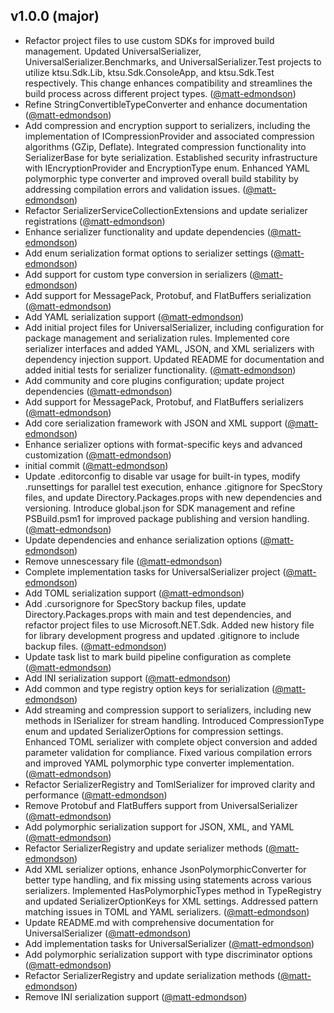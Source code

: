 ## v1.0.0 (major)

- Refactor project files to use custom SDKs for improved build management. Updated UniversalSerializer, UniversalSerializer.Benchmarks, and UniversalSerializer.Test projects to utilize ktsu.Sdk.Lib, ktsu.Sdk.ConsoleApp, and ktsu.Sdk.Test respectively. This change enhances compatibility and streamlines the build process across different project types. ([@matt-edmondson](https://github.com/matt-edmondson))
- Refine StringConvertibleTypeConverter and enhance documentation ([@matt-edmondson](https://github.com/matt-edmondson))
- Add compression and encryption support to serializers, including the implementation of ICompressionProvider and associated compression algorithms (GZip, Deflate). Integrated compression functionality into SerializerBase for byte serialization. Established security infrastructure with IEncryptionProvider and EncryptionType enum. Enhanced YAML polymorphic type converter and improved overall build stability by addressing compilation errors and validation issues. ([@matt-edmondson](https://github.com/matt-edmondson))
- Refactor SerializerServiceCollectionExtensions and update serializer registrations ([@matt-edmondson](https://github.com/matt-edmondson))
- Enhance serializer functionality and update dependencies ([@matt-edmondson](https://github.com/matt-edmondson))
- Add enum serialization format options to serializer settings ([@matt-edmondson](https://github.com/matt-edmondson))
- Add support for custom type conversion in serializers ([@matt-edmondson](https://github.com/matt-edmondson))
- Add support for MessagePack, Protobuf, and FlatBuffers serialization ([@matt-edmondson](https://github.com/matt-edmondson))
- Add YAML serialization support ([@matt-edmondson](https://github.com/matt-edmondson))
- Add initial project files for UniversalSerializer, including configuration for package management and serialization rules. Implemented core serializer interfaces and added YAML, JSON, and XML serializers with dependency injection support. Updated README for documentation and added initial tests for serializer functionality. ([@matt-edmondson](https://github.com/matt-edmondson))
- Add community and core plugins configuration; update project dependencies ([@matt-edmondson](https://github.com/matt-edmondson))
- Add support for MessagePack, Protobuf, and FlatBuffers serializers ([@matt-edmondson](https://github.com/matt-edmondson))
- Add core serialization framework with JSON and XML support ([@matt-edmondson](https://github.com/matt-edmondson))
- Enhance serializer options with format-specific keys and advanced customization ([@matt-edmondson](https://github.com/matt-edmondson))
- initial commit ([@matt-edmondson](https://github.com/matt-edmondson))
- Update .editorconfig to disable var usage for built-in types, modify .runsettings for parallel test execution, enhance .gitignore for SpecStory files, and update Directory.Packages.props with new dependencies and versioning. Introduce global.json for SDK management and refine PSBuild.psm1 for improved package publishing and version handling. ([@matt-edmondson](https://github.com/matt-edmondson))
- Update dependencies and enhance serialization options ([@matt-edmondson](https://github.com/matt-edmondson))
- Remove unnescessary file ([@matt-edmondson](https://github.com/matt-edmondson))
- Complete implementation tasks for UniversalSerializer project ([@matt-edmondson](https://github.com/matt-edmondson))
- Add TOML serialization support ([@matt-edmondson](https://github.com/matt-edmondson))
- Add .cursorignore for SpecStory backup files, update Directory.Packages.props with main and test dependencies, and refactor project files to use Microsoft.NET.Sdk. Added new history file for library development progress and updated .gitignore to include backup files. ([@matt-edmondson](https://github.com/matt-edmondson))
- Update task list to mark build pipeline configuration as complete ([@matt-edmondson](https://github.com/matt-edmondson))
- Add INI serialization support ([@matt-edmondson](https://github.com/matt-edmondson))
- Add common and type registry option keys for serialization ([@matt-edmondson](https://github.com/matt-edmondson))
- Add streaming and compression support to serializers, including new methods in ISerializer for stream handling. Introduced CompressionType enum and updated SerializerOptions for compression settings. Enhanced TOML serializer with complete object conversion and added parameter validation for compliance. Fixed various compilation errors and improved YAML polymorphic type converter implementation. ([@matt-edmondson](https://github.com/matt-edmondson))
- Refactor SerializerRegistry and TomlSerializer for improved clarity and performance ([@matt-edmondson](https://github.com/matt-edmondson))
- Remove Protobuf and FlatBuffers support from UniversalSerializer ([@matt-edmondson](https://github.com/matt-edmondson))
- Add polymorphic serialization support for JSON, XML, and YAML ([@matt-edmondson](https://github.com/matt-edmondson))
- Refactor SerializerRegistry and update serializer methods ([@matt-edmondson](https://github.com/matt-edmondson))
- Add XML serializer options, enhance JsonPolymorphicConverter for better type handling, and fix missing using statements across various serializers. Implemented HasPolymorphicTypes method in TypeRegistry and updated SerializerOptionKeys for XML settings. Addressed pattern matching issues in TOML and YAML serializers. ([@matt-edmondson](https://github.com/matt-edmondson))
- Update README.md with comprehensive documentation for UniversalSerializer ([@matt-edmondson](https://github.com/matt-edmondson))
- Add implementation tasks for UniversalSerializer ([@matt-edmondson](https://github.com/matt-edmondson))
- Add polymorphic serialization support with type discriminator options ([@matt-edmondson](https://github.com/matt-edmondson))
- Refactor SerializerRegistry and update serialization methods ([@matt-edmondson](https://github.com/matt-edmondson))
- Remove INI serialization support ([@matt-edmondson](https://github.com/matt-edmondson))
